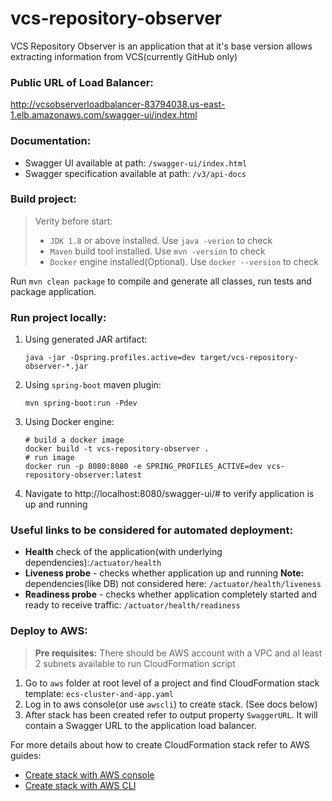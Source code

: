 # vcs-repository-observer
VCS Repository Observer is an application that at it's base version allows extracting information from VCS(currently GitHub only)  

### Public URL of Load Balancer:
http://vcsobserverloadbalancer-83794038.us-east-1.elb.amazonaws.com/swagger-ui/index.html

### Documentation: 
* Swagger UI available at path: `/swagger-ui/index.html`
* Swagger specification available at path: `/v3/api-docs`

### Build project:
> Verity before start:
> * `JDK 1.8` or above installed. Use `java -verion` to check 
> * `Maven` build tool installed. Use `mvn -version` to check
> * `Docker` engine installed(Optional). Use `docker --version` to check

Run `mvn clean package` to compile and generate all classes, run tests and package application.

### Run project locally:
1. Using generated JAR artifact:
    ```shell
    java -jar -Dspring.profiles.active=dev target/vcs-repository-observer-*.jar
    ```
2. Using `spring-boot` maven plugin:
    ```shell
    mvn spring-boot:run -Pdev
    ```
3. Using Docker engine:
    ```shell
    # build a docker image
    docker build -t vcs-repository-observer .
    # run image
    docker run -p 8080:8080 -e SPRING_PROFILES_ACTIVE=dev vcs-repository-observer:latest
    ```
3. Navigate to http://localhost:8080/swagger-ui/# to verify application is up and running

### Useful links to be considered for automated deployment:
- **Health** check of the application(with underlying dependencies):`/actuator/health`
- **Liveness probe** - checks whether application up and running **Note:** dependencies(like DB) not considered here: `/actuator/health/liveness`
- **Readiness probe** - checks whether application completely started and ready to receive traffic: `/actuator/health/readiness`


### Deploy to AWS: 
> **Pre requisites:** There should be AWS account with a VPC and al least 2 subnets available to run CloudFormation script

1. Go to `aws` folder at root level of a project and find CloudFormation stack template: `ecs-cluster-and-app.yaml`
2. Log in to aws console(or use `awscli`) to create stack. (See docs below)
3. After stack has been created refer to output property `SwaggerURL`. It will contain a Swagger URL to the application load balancer.

For more details about how to create CloudFormation stack refer to AWS guides:
* [Create stack with AWS console](https://docs.aws.amazon.com/AWSCloudFormation/latest/UserGuide/cfn-console-create-stack.html)
* [Create stack with AWS CLI](https://docs.aws.amazon.com/AWSCloudFormation/latest/UserGuide/using-cfn-cli-creating-stack.html)